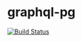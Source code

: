 # graphql-pg

[![Build Status](https://travis-ci.org/jzimmek/graphql-pg.svg?branch=master)](https://travis-ci.org/jzimmek/graphql-pg)
